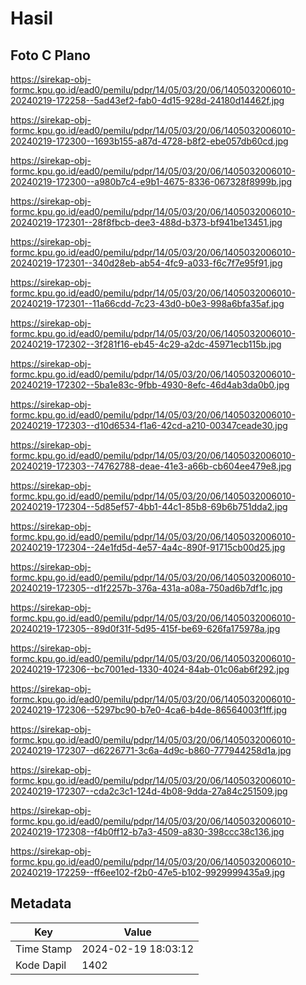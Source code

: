 # Hasil

## Foto C Plano

https://sirekap-obj-formc.kpu.go.id/ead0/pemilu/pdpr/14/05/03/20/06/1405032006010-20240219-172258--5ad43ef2-fab0-4d15-928d-24180d14462f.jpg

https://sirekap-obj-formc.kpu.go.id/ead0/pemilu/pdpr/14/05/03/20/06/1405032006010-20240219-172300--1693b155-a87d-4728-b8f2-ebe057db60cd.jpg

https://sirekap-obj-formc.kpu.go.id/ead0/pemilu/pdpr/14/05/03/20/06/1405032006010-20240219-172300--a980b7c4-e9b1-4675-8336-067328f8999b.jpg

https://sirekap-obj-formc.kpu.go.id/ead0/pemilu/pdpr/14/05/03/20/06/1405032006010-20240219-172301--28f8fbcb-dee3-488d-b373-bf941be13451.jpg

https://sirekap-obj-formc.kpu.go.id/ead0/pemilu/pdpr/14/05/03/20/06/1405032006010-20240219-172301--340d28eb-ab54-4fc9-a033-f6c7f7e95f91.jpg

https://sirekap-obj-formc.kpu.go.id/ead0/pemilu/pdpr/14/05/03/20/06/1405032006010-20240219-172301--11a66cdd-7c23-43d0-b0e3-998a6bfa35af.jpg

https://sirekap-obj-formc.kpu.go.id/ead0/pemilu/pdpr/14/05/03/20/06/1405032006010-20240219-172302--3f281f16-eb45-4c29-a2dc-45971ecb115b.jpg

https://sirekap-obj-formc.kpu.go.id/ead0/pemilu/pdpr/14/05/03/20/06/1405032006010-20240219-172302--5ba1e83c-9fbb-4930-8efc-46d4ab3da0b0.jpg

https://sirekap-obj-formc.kpu.go.id/ead0/pemilu/pdpr/14/05/03/20/06/1405032006010-20240219-172303--d10d6534-f1a6-42cd-a210-00347ceade30.jpg

https://sirekap-obj-formc.kpu.go.id/ead0/pemilu/pdpr/14/05/03/20/06/1405032006010-20240219-172303--74762788-deae-41e3-a66b-cb604ee479e8.jpg

https://sirekap-obj-formc.kpu.go.id/ead0/pemilu/pdpr/14/05/03/20/06/1405032006010-20240219-172304--5d85ef57-4bb1-44c1-85b8-69b6b751dda2.jpg

https://sirekap-obj-formc.kpu.go.id/ead0/pemilu/pdpr/14/05/03/20/06/1405032006010-20240219-172304--24e1fd5d-4e57-4a4c-890f-91715cb00d25.jpg

https://sirekap-obj-formc.kpu.go.id/ead0/pemilu/pdpr/14/05/03/20/06/1405032006010-20240219-172305--d1f2257b-376a-431a-a08a-750ad6b7df1c.jpg

https://sirekap-obj-formc.kpu.go.id/ead0/pemilu/pdpr/14/05/03/20/06/1405032006010-20240219-172305--89d0f31f-5d95-415f-be69-626fa175978a.jpg

https://sirekap-obj-formc.kpu.go.id/ead0/pemilu/pdpr/14/05/03/20/06/1405032006010-20240219-172306--bc7001ed-1330-4024-84ab-01c06ab6f292.jpg

https://sirekap-obj-formc.kpu.go.id/ead0/pemilu/pdpr/14/05/03/20/06/1405032006010-20240219-172306--5297bc90-b7e0-4ca6-b4de-86564003f1ff.jpg

https://sirekap-obj-formc.kpu.go.id/ead0/pemilu/pdpr/14/05/03/20/06/1405032006010-20240219-172307--d6226771-3c6a-4d9c-b860-777944258d1a.jpg

https://sirekap-obj-formc.kpu.go.id/ead0/pemilu/pdpr/14/05/03/20/06/1405032006010-20240219-172307--cda2c3c1-124d-4b08-9dda-27a84c251509.jpg

https://sirekap-obj-formc.kpu.go.id/ead0/pemilu/pdpr/14/05/03/20/06/1405032006010-20240219-172308--f4b0ff12-b7a3-4509-a830-398ccc38c136.jpg

https://sirekap-obj-formc.kpu.go.id/ead0/pemilu/pdpr/14/05/03/20/06/1405032006010-20240219-172259--ff6ee102-f2b0-47e5-b102-9929999435a9.jpg


## Metadata

| Key        | Value               |
| ---------- | ------------------- |
| Time Stamp | 2024-02-19 18:03:12 |
| Kode Dapil | 1402                |



